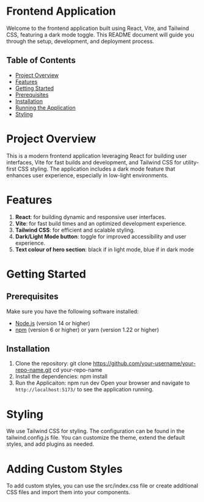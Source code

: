 # Frontend Application
Welcome to the frontend application built using React, Vite, and Tailwind CSS, featuring a dark mode toggle. This README document will guide you through the setup, development, and deployment process.
## Table of Contents
- [Project Overview](#projectoverview)
- [Features](#features)
- [Getting Started](#gettingstarted)
- [Prerequisites](##prerequisite)
- [Installation](##installation)
- [Running the Application](##runningtheapplication)
- [Styling](#styling)

# Project Overview
This is a modern frontend application leveraging React for building user interfaces, Vite for fast builds and development, and Tailwind CSS for utility-first CSS styling. The application includes a dark mode feature that enhances user experience, especially in low-light environments.

# Features
1. **React**: for building dynamic and responsive user interfaces.
2. **Vite**: for fast build times and an optimized development experience.
3. **Tailwind CSS**: for efficient and scalable styling.
4. **Dark/Light Mode button**: toggle for improved accessibility and user experience.
5. **Text colour of hero section**: black if in light mode, blue if in dark mode

# Getting Started
## Prerequisites
Make sure you have the following software installed:

- [Node.js](https://nodejs.org/en) (version 14 or higher)
- [npm](https://www.npmjs.com/) (version 6 or higher) or yarn (version 1.22 or higher)

## Installation
1. Clone the repository:
   git clone https://github.com/your-username/your-repo-name.git
   cd your-repo-name
3. Install the dependencies: npm install
4. Run the Applicaiton: npm run dev
  Open your browser and navigate to `http://localhost:5173/` to see the application running.

# Styling
We use Tailwind CSS for styling. The configuration can be found in the tailwind.config.js file. You can customize the theme, extend the default styles, and add plugins as needed.

# Adding Custom Styles
To add custom styles, you can use the src/index.css file or create additional CSS files and import them into your components.

